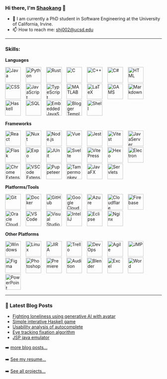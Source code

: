 ### Hi there, I'm [Shaokang](https://shaokangjiang.github.io/) 👋

<!--
**ShaokangJiang/ShaokangJiang** is a ✨ _special_ ✨ repository because its `README.md` (this file) appears on your GitHub profile.

Here are some ideas to get you started:

- 🔭 I’m currently working on ...
- 🌱 I’m currently learning ...
- 👯 I’m looking to collaborate on ...
- 🤔 I’m looking for help with ...
- 💬 Ask me about ...
- 📫 How to reach me: ...
- 😄 Pronouns: ...
- ⚡ Fun fact: ...
-->
- 🔭 I am currently a PhD student in Software Engineering at the University of California, Irvine.
- 📫 How to reach me: shj002@ucsd.edu

---


### Skills: 

<!-- Languages -->
**Languages**


<img src="https://api.iconify.design/logos:java.svg" width="50px" alt="Java" title="Java"> &nbsp;&nbsp;
<img src="https://api.iconify.design/logos:python.svg" width="50px" alt="Python" title="Python"> &nbsp;&nbsp;
<img src="https://api.iconify.design/teenyicons/rust-outline.svg" width="50px" alt="Rust" title="Rust"> &nbsp;&nbsp;
<img src="https://api.iconify.design/vscode-icons:file-type-c.svg" width="50px" alt="C" title="C"> &nbsp;&nbsp;
<img src="https://api.iconify.design/vscode-icons:file-type-cpp.svg" width="50px" alt="C++" title="C++"> &nbsp;&nbsp;
<img src="https://api.iconify.design/vscode-icons:file-type-csharp.svg" width="50px" alt="C#" title="C#"> &nbsp;&nbsp;
<img src="https://api.iconify.design/logos:html-5.svg" width="50px" alt="HTML" title="HTML"> &nbsp;&nbsp;
<img src="https://api.iconify.design/el:css.svg" width="50px" alt="CSS" title="CSS"> &nbsp;&nbsp;
<img src="https://api.iconify.design/ion:logo-javascript.svg" width="50px" alt="JavaScript" title="JavaScript"> &nbsp;&nbsp;
<img src="https://api.iconify.design/logos:typescript-icon.svg" width="50px" alt="TypeScript" title="TypeScript"> &nbsp;&nbsp;
<img src="https://resume.shaokang.me/img/MATLAB.svg" width="50px" alt="MATLAB" title="MATLAB"> &nbsp;&nbsp;
<img src="https://api.iconify.design/file-icons:latex.svg" width="50px" alt="LaTeX" title="LaTeX"> &nbsp;&nbsp;
<img src="https://api.iconify.design/file-icons:gams.svg" width="50px" alt="GAMS" title="GAMS"> &nbsp;&nbsp;
<img src="https://api.iconify.design/ion:logo-markdown.svg" width="50px" alt="Markdown" title="Markdown"> &nbsp;&nbsp;
<img src="https://api.iconify.design/logos:haskell.svg" width="50px" alt="Haskell" title="Haskell"> &nbsp;&nbsp;
<img src="https://api.iconify.design/carbon:sql.svg" width="50px" alt="SQL" title="SQL"> &nbsp;&nbsp;
<img src="https://api.iconify.design/file-icons:ejs.svg" width="50px" alt="Embedded JavaScript" title="Embedded JavaScript"> &nbsp;&nbsp;
<img src="https://api.iconify.design/simple-icons:blogger.svg" width="50px" alt="Blogger Template Language" title="Blogger Template Language"> &nbsp;&nbsp;
<img src="https://api.iconify.design/mdi:bash.svg" width="50px" alt="Shell" title="Shell"> &nbsp;&nbsp;

<!-- Frameworks -->
**Frameworks**


<img src="https://api.iconify.design/logos:react.svg" width="50px" alt="React" title="React"> &nbsp;&nbsp;
<img src="https://api.iconify.design/logos:nuxt-icon.svg" width="50px" alt="Nuxt" title="Nuxt"> &nbsp;&nbsp;
<img src="https://api.iconify.design/logos:nodejs-icon.svg" width="50px" alt="Node.js" title="Node.js"> &nbsp;&nbsp;
<img src="https://api.iconify.design/logos:vue.svg" width="50px" alt="Vue" title="Vue"> &nbsp;&nbsp;
<img src="https://api.iconify.design/logos:jest.svg" width="50px" alt="Jest" title="Jest"> &nbsp;&nbsp;
<img src="https://api.iconify.design/logos:vitest.svg" width="50px" alt="Vitest" title="Vitest"> &nbsp;&nbsp;
<img src="https://api.iconify.design/vscode-icons:file-type-jsp.svg" width="50px" alt="JavaServer Pages" title="JavaServer Pages"> &nbsp;&nbsp;
<img src="https://api.iconify.design/logos:flask.svg" width="50px" alt="Flask" title="Flask"> &nbsp;&nbsp;
<img src="https://api.iconify.design/vscode-icons:file-type-light-expo.svg" width="50px" alt="Expo" title="Expo"> &nbsp;&nbsp;
<img src="https://resume.shaokang.me/img/JUnit.svg" width="50px" alt="JUnit" title="JUnit"> &nbsp;&nbsp;
<img src="https://api.iconify.design/logos:svelte-icon.svg" width="50px" alt="Svelte" title="Svelte"> &nbsp;&nbsp;
<img src="https://api.iconify.design/logos:vitejs.svg" width="50px" alt="VitePress" title="VitePress"> &nbsp;&nbsp;
<img src="https://api.iconify.design/logos:hexo.svg" width="50px" alt="Hexo" title="Hexo"> &nbsp;&nbsp;
<img src="https://api.iconify.design/logos:electron.svg" width="50px" alt="Electron" title="Electron"> &nbsp;&nbsp;
<img src="https://api.iconify.design/logos:chrome.svg" width="50px" alt="Chrome Extensions" title="Chrome Extensions"> &nbsp;&nbsp;
<img src="https://api.iconify.design/logos:visual-studio-code.svg" width="50px" alt="VSCode Extensions" title="VSCode Extensions"> &nbsp;&nbsp;
<img src="https://api.iconify.design/logos:puppeteer.svg" width="50px" alt="Puppeteer" title="Puppeteer"> &nbsp;&nbsp;
<img src="https://resume.shaokang.me/img/tamper.png" width="50px" alt="Tampermonkey" title="Tampermonkey"> &nbsp;&nbsp;
<img src="https://resume.shaokang.me/img/javafx.png" width="50px" alt="JavaFX" title="JavaFX"> &nbsp;&nbsp;
<img src="https://resume.shaokang.me/img/servletslogo.webp" width="50px" alt="Servlets" title="Servlets"> &nbsp;&nbsp;

<!-- Platforms/Tools -->
**Platforms/Tools**


<img src="https://api.iconify.design/logos:git-icon.svg" width="50px" alt="Git" title="Git"> &nbsp;&nbsp;
<img src="https://api.iconify.design/logos:docker-icon.svg" width="50px" alt="Docker" title="Docker"> &nbsp;&nbsp;
<img src="https://api.iconify.design/logos:github-icon.svg" width="50px" alt="GitHub" title="GitHub"> &nbsp;&nbsp;
<img src="https://api.iconify.design/logos:google-cloud.svg" width="50px" alt="Google Cloud" title="Google Cloud"> &nbsp;&nbsp;
<img src="https://api.iconify.design/logos:azure-icon.svg" width="50px" alt="Azure" title="Azure"> &nbsp;&nbsp;
<img src="https://api.iconify.design/logos:cloudflare.svg" width="50px" alt="Cloudflare" title="Cloudflare"> &nbsp;&nbsp;
<img src="https://api.iconify.design/logos:firebase.svg" width="50px" alt="Firebase" title="Firebase"> &nbsp;&nbsp;
<img src="https://api.iconify.design/logos:oracle.svg" width="50px" alt="Oracle Cloud" title="Oracle Cloud"> &nbsp;&nbsp;
<img src="https://api.iconify.design/logos:visual-studio-code.svg" width="50px" alt="VS Code" title="VS Code"> &nbsp;&nbsp;
<img src="https://api.iconify.design/logos:visual-studio.svg" width="50px" alt="Visual Studio" title="Visual Studio"> &nbsp;&nbsp;
<img src="https://api.iconify.design/logos:intellij-idea.svg" width="50px" alt="IntelliJ" title="IntelliJ"> &nbsp;&nbsp;
<img src="https://api.iconify.design/logos:eclipse.svg" width="50px" alt="Eclipse" title="Eclipse"> &nbsp;&nbsp;
<img src="https://api.iconify.design/logos:nginx.svg" width="50px" alt="Nginx" title="Nginx"> &nbsp;&nbsp;

<!-- Other Platforms -->
**Other Platforms**


<img src="https://api.iconify.design/logos:microsoft-windows.svg" width="50px" alt="Windows" title="Windows"> &nbsp;&nbsp;
<img src="https://api.iconify.design/logos:linux-tux.svg" width="50px" alt="Linux" title="Linux"> &nbsp;&nbsp;
<img src="https://api.iconify.design/logos:jira.svg" width="50px" alt="JIRA" title="JIRA"> &nbsp;&nbsp;
<img src="https://api.iconify.design/logos:trello.svg" width="50px" alt="Trello" title="Trello"> &nbsp;&nbsp;
<img src="https://api.iconify.design/simple-icons:azuredevops.svg" width="50px" alt="DevOps" title="DevOps"> &nbsp;&nbsp;
<img src="https://resume.shaokang.me/img/agility.png" width="50px" alt="Agile" title="Agile"> &nbsp;&nbsp;
<img src="https://resume.shaokang.me/img/JMP.svg" width="50px" alt="JMP" title="JMP"> &nbsp;&nbsp;
<img src="https://api.iconify.design/logos:figma.svg" width="50px" alt="Figma" title="Figma"> &nbsp;&nbsp;
<img src="https://api.iconify.design/logos:adobe-photoshop.svg" width="50px" alt="Photoshop" title="Photoshop"> &nbsp;&nbsp;
<img src="https://api.iconify.design/logos:adobe-premiere.svg" width="50px" alt="Premiere" title="Premiere"> &nbsp;&nbsp;
<img src="https://resume.shaokang.me/img/adobeaudition.svg" width="50px" alt="Audition" title="Audition"> &nbsp;&nbsp;
<img src="https://api.iconify.design/logos:blender.svg" width="50px" alt="Blender" title="Blender"> &nbsp;&nbsp;
<img src="https://resume.shaokang.me/img/icons8-excel.svg" width="50px" alt="Excel" title="Excel"> &nbsp;&nbsp;
<img src="https://resume.shaokang.me/img/icons8-word.svg" width="50px" alt="Word" title="Word"> &nbsp;&nbsp;
<img src="https://resume.shaokang.me/img/icons8-powerpoint.svg" width="50px" alt="PowerPoint" title="PowerPoint"> &nbsp;&nbsp;


---
### 📕 Latest Blog Posts

<!-- BLOG-POST-LIST:START -->
- [Fighting loneliness using generative AI with avatar](https://shaokang.me/2023/Fighting-loneliness-using-generative-AI-with-avatar/)
- [Simple interative Haskell game](https://shaokang.me/2023/Simple-interative-Haskell-game/)
- [Usability analysis of autocomplete](https://shaokang.me/2023/Usability-analysis-of-autocomplete/)
- [Eye tracking fixation algorithm](https://shaokang.me/2023/Eye-tracking-fixation-algorithm/)
- [JSP java emulator](https://shaokang.me/2023/JSP-java-emulator/)
<!-- BLOG-POST-LIST:END -->

➡️ [more blog posts...](https://shaokangjiang.github.io/)

➡️ [See my resume...](https://shaokangjiang.github.io/resume/)

➡️ [See all projects...](https://shaokangjiang.github.io/projects/)
